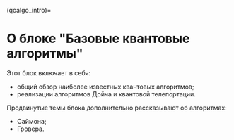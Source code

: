(qcalgo_intro)=

# О блоке "Базовые квантовые алгоритмы"

Этот блок включает в себя:

- общий обзор наиболее известных квантовых алгоритмов;
- реализации алгоритмов Дойча и квантовой телепортации.

Продвинутые темы блока дополнительно рассказывают об алгоритмах:

- Саймона;
- Гровера.

